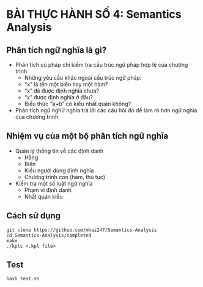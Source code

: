 # BÀI THỰC HÀNH SỐ 4: Semantics Analysis

## Phân tích ngữ nghĩa là gì?
* Phân tích cú pháp chỉ kiểm tra cấu trúc ngữ pháp hợp lệ của chương trình
    * Những yêu cầu khác ngoài cấu trúc ngữ pháp:
    * “x” là tên một biến hay một hàm?
    * “x” đã được định nghĩa chưa?
    * “x” được định nghĩa ở đâu?
    * Biểu thức “a+b” có kiểu nhất quán không?
* Phân tích ngữ nghữ nghĩa trả lời các câu hỏi đó để làm rõ hơn ngữ nghĩa của chương trình.

## Nhiệm vụ của một bộ phân tích ngữ nghĩa
* Quản lý thông tin về các định danh
    * Hằng
    * Biến
    * Kiểu người dùng định nghĩa
    * Chương trình con (hàm, thủ tục)
* Kiểm tra một số luật ngữ nghĩa
    * Phạm vi định danh
    * Nhất quán kiểu

## Cách sử dụng
```
git clone https://github.com/mhai247/Semantics-Analysis
cd Semantics-Analysis/completed
make
./kplc <.kpl file>
```
## Test
```
bash test.sh
```